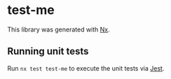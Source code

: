 # test-me

This library was generated with [Nx](https://nx.dev).

## Running unit tests

Run `nx test test-me` to execute the unit tests via [Jest](https://jestjs.io).
